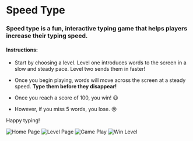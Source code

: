 # Speed Type #

### Speed type is a fun, interactive typing game that helps players increase their typing speed. ###

#### Instructions: ####

- Start by choosing a level. Level one introduces words to the screen in a slow and steady pace. Level two sends them in faster!

- Once you begin playing, words will move across the screen at a steady speed. **Type them before they disappear!**

- Once you reach a score of 100, you win! :smiley:

- However, if you miss 5 words, you lose. :cry:

Happy typing!



![Home Page](https://i.ibb.co/X3cst4w/1.png)
![Level Page](https://i.ibb.co/YjSrdbk/2.png)
![Game Play](https://i.ibb.co/BGSSmdf/3.png)
![Win Level](https://i.ibb.co/HpJ7g4p/4.png)

